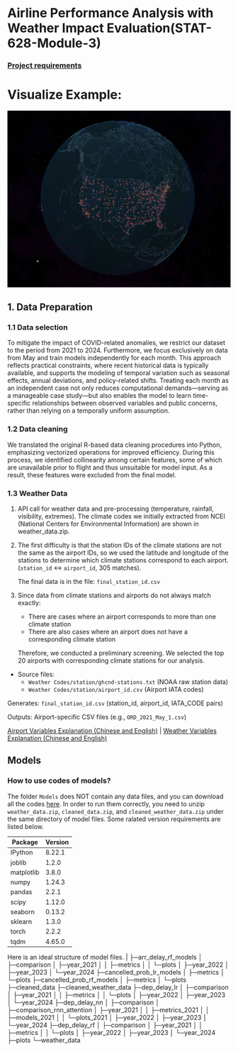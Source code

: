 # Airline Performance Analysis with Weather Impact Evaluation(STAT-628-Module-3)

### [Project requirements](stat628_sp25_airline.pdf)
# Visualize Example: 
![Earth Visualization](example.png)

## 1. Data Preparation

### 1.1 Data selection
To mitigate the impact of COVID-related anomalies, we restrict our dataset to the period from 2021 to 2024. Furthermore, we focus exclusively on data from May and train models independently for each month. This approach reflects practical constraints, where recent historical data is typically available, and supports the modeling of temporal variation such as seasonal effects, annual deviations, and policy-related shifts. Treating each month as an independent case not only reduces computational demands—serving as a manageable case study—but also enables the model to learn time-specific relationships between observed variables and public concerns, rather than relying on a temporally uniform assumption.

### 1.2 Data cleaning
We translated the original R-based data cleaning procedures into Python, emphasizing vectorized operations for improved efficiency. During this process, we identified collinearity among certain features, some of which are unavailable prior to flight and thus unsuitable for model input. As a result, these features were excluded from the final model.

### 1.3 Weather Data
1. API call for weather data and pre-processing (temperature, rainfall, visibility, extremes). The climate codes we initially extracted from NCEI (National Centers for Environmental Information) are shown in weather_data.zip.

2. The first difficulty is that the station IDs of the climate stations are not the same as the airport IDs, so we used the latitude and longitude of the stations to determine which climate stations correspond to each airport. (`station_id` ↔ `airport_id`, 305 matches).

   The final data is in the file: `final_station_id.csv`

3. Since data from climate stations and airports do not always match exactly:
   - There are cases where an airport corresponds to more than one climate station
   - There are also cases where an airport does not have a corresponding climate station
   
   Therefore, we conducted a preliminary screening. We selected the top 20 airports with corresponding climate stations for our analysis.

- Source files:
  - `Weather Codes/station/ghcnd-stations.txt` (NOAA raw station data)
  - `Weather Codes/station/airport_id.csv` (Airport IATA codes)

Generates: `final_station_id.csv` (station_id, airport_id, IATA_CODE pairs)

Outputs: Airport-specific CSV files (e.g., `ORD_2021_May_1.csv`)

[Airport Variables Explanation (Chinese and English)](preprocessing/variables_explanation.md) | [Weather Variables Explanation (Chinese and English)](Weather%20Codes/variables_exp.md)

## Models
### How to use codes of models?
The folder `Models` does NOT contain any data files, and you can download all the codes [here](https://uwmadison.box.com/s/8hgghrqof6y21czfodk5ob7zm1v2p5m9). In order to run them correctly, you need to unzip `weather_data.zip`, `cleaned_data.zip`, and `cleaned_weather_data.zip` under the same directory of model files.
Some ralated version requirements are listed below.

| Package     | Version  |
|-------------|----------|
| IPython     | 8.22.1   |
| joblib      | 1.2.0    |
| matplotlib  | 3.8.0    |
| numpy       | 1.24.3   |
| pandas      | 2.2.1    |
| scipy       | 1.12.0   |
| seaborn     | 0.13.2   |
| sklearn     | 1.3.0    |
| torch       | 2.2.2    |
| tqdm        | 4.65.0   |

Here is an ideal structure of model files.
|
├─arr_delay_rf_models
│  ├─comparison
│  ├─year_2021
│  │  ├─metrics
│  │  └─plots
│  ├─year_2022
│  ├─year_2023
│  └─year_2024
├─cancelled_prob_lr_models
│  ├─metrics
│  └─plots
├─cancelled_prob_rf_models
│  ├─metrics
│  └─plots
├─cleaned_data
├─cleaned_weather_data
├─dep_delay_lr
│  ├─comparison
│  ├─year_2021
│  │  ├─metrics
│  │  └─plots
│  ├─year_2022
│  ├─year_2023
│  └─year_2024
├─dep_delay_nn
│  ├─comparison
│  ├─comparison_rnn_attention
│  ├─year_2021
│  │  ├─metrics_2021
│  │  ├─models_2021
│  │  └─plots_2021
│  ├─year_2022
│  ├─year_2023
│  └─year_2024
├─dep_delay_rf
│  ├─comparison
│  ├─year_2021
│  │  ├─metrics
│  │  └─plots
│  ├─year_2022
│  ├─year_2023
│  └─year_2024
├─plots
└─weather_data


